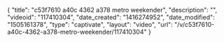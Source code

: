 {
    "title": "c53f7610 a40c 4362 a378 metro weekender",
    "description": "",
    "videoid": "117410304",
    "date_created": "1416274952",
    "date_modified": "1505161378",
    "type": "captivate",
    "layout": "video",
    "url": "\/v\/c53f7610-a40c-4362-a378-metro-weekender\/117410304"
}